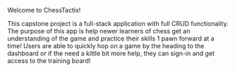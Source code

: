 Welcome to ChessTactix!

This capstone project is a full-stack application with full CRUD functionality.
The purpose of this app is help newer learners of chess get an understanding of the game and practice their skills 1 pawn forward at a time!
Users are able to quickly hop on a game by the heading to the dashboard or if the need a kittle bit more help, they can sign-in and get access to the training board!
